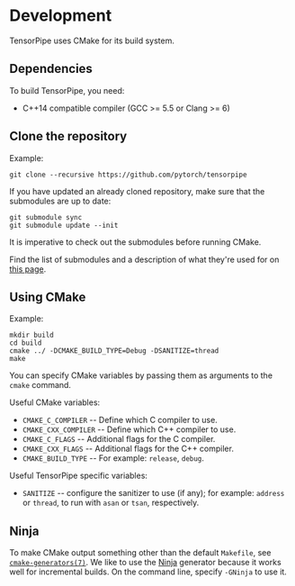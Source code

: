 # Development

TensorPipe uses CMake for its build system.

## Dependencies

To build TensorPipe, you need:

* C++14 compatible compiler (GCC >= 5.5 or Clang >= 6)

## Clone the repository

Example:

``` shell
git clone --recursive https://github.com/pytorch/tensorpipe
```

If you have updated an already cloned repository, make sure that the
submodules are up to date:

``` shell
git submodule sync
git submodule update --init
```

It is imperative to check out the submodules before running CMake.

Find the list of submodules and a description of what they're used for
on [this page][third_party].

[third_party]: https://github.com/pytorch/tensorpipe/tree/master/third_party

## Using CMake

Example:

``` shell
mkdir build
cd build
cmake ../ -DCMAKE_BUILD_TYPE=Debug -DSANITIZE=thread
make
```

You can specify CMake variables by passing them as arguments to the `cmake` command.

Useful CMake variables:

* `CMAKE_C_COMPILER` -- Define which C compiler to use.
* `CMAKE_CXX_COMPILER` -- Define which C++ compiler to use.
* `CMAKE_C_FLAGS` -- Additional flags for the C compiler.
* `CMAKE_CXX_FLAGS` -- Additional flags for the C++ compiler.
* `CMAKE_BUILD_TYPE` -- For example: `release`, `debug`.

Useful TensorPipe specific variables:

* `SANITIZE` -- configure the sanitizer to use (if any); for
  example: `address` or `thread`, to run with `asan` or `tsan`,
  respectively.

## Ninja

To make CMake output something other than the default `Makefile`, see
[`cmake-generators(7)`][cmake-generators]. We like to use the
[Ninja][ninja] generator because it works well for incremental builds.
On the command line, specify `-GNinja` to use it.

[cmake-generators]: https://cmake.org/cmake/help/v3.4/manual/cmake-generators.7.html
[ninja]: https://en.wikipedia.org/wiki/Ninja_(build_system)
